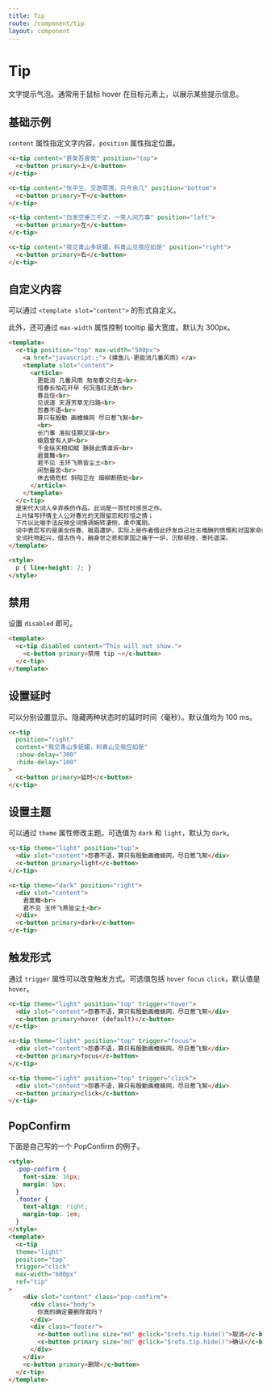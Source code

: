 ```yaml
---
title: Tip
route: /component/tip
layout: component
---
```


# Tip

文字提示气泡。通常用于鼠标 hover 在目标元素上，以展示某些提示信息。

## 基础示例

`content` 属性指定文字内容，`position` 属性指定位置。

```html
<c-tip content="甚矣吾衰矣" position="top">
  <c-button primary>上</c-button>
</c-tip>

<c-tip content="怅平生、交游零落，只今余几" position="bottom">
  <c-button primary>下</c-button>
</c-tip>

<c-tip content="白发空垂三千丈，一笑人间万事" position="left">
  <c-button primary>左</c-button>
</c-tip>

<c-tip content="我见青山多妩媚，料青山见我应如是" position="right">
  <c-button primary>右</c-button>
</c-tip>
```


## 自定义内容

可以通过 `<template slot="content">` 的形式自定义。

此外，还可通过 `max-width` 属性控制 tooltip 最大宽度。默认为 300px。

```html
<template>
  <c-tip position="top" max-width="500px">
    <a href="javascript:;">《摸鱼儿·更能消几番风雨》</a>
    <template slot="content">
      <article>
        更能消 几番风雨 匆匆春又归去<br>
        惜春长怕花开早 何况落红无数<br>
        春且住<br>
        见说道 天涯芳草无归路<br>
        怨春不语<br>
        算只有殷勤 画檐蛛网 尽日惹飞絮<br>
        <br>
        长门事 准拟佳期又误<br>
        蛾眉曾有人妒<br>
        千金纵买相如赋 脉脉此情谁诉<br>
        君莫舞<br>
        君不见 玉环飞燕皆尘土<br>
        闲愁最苦<br>
        休去倚危栏 斜阳正在 烟柳断肠处<br>
      </article>
    </template>
  </c-tip>
  是宋代大词人辛弃疾的作品。此词是一首忧时感世之作。
  上片描写抒情主人公对春光的无限留恋和珍惜之情；
  下片以比喻手法反映全词情调婉转凄恻，柔中寓刚。
  词中表层写的是美女伤春、蛾眉遭妒，实际上是作者借此抒发自己壮志难酬的愤慨和对国家命运的关切之情。
  全词托物起兴，借古伤今，融身世之悲和家国之痛于一炉，沉郁顿挫，寄托遥深。
</template>

<style>
  p { line-height: 2; }
</style>
```


## 禁用

设置 `disabled` 即可。

```html
<template>
  <c-tip disabled content="This will not show.">
    <c-button primary>禁用 tip ~</c-button>
  </c-tip>
</template>
```

## 设置延时

可以分别设置显示、隐藏两种状态时的延时时间（毫秒）。默认值均为 100 ms。

```html
<c-tip
  position="right"
  content="我见青山多妩媚，料青山见我应如是"
  :show-delay="300"
  :hide-delay="100"
>
  <c-button primary>延时</c-button>
</c-tip>
```

## 设置主题

可以通过 `theme` 属性修改主题。可选值为 `dark` 和 `light`，默认为 `dark`。

```html
<c-tip theme="light" position="top">
  <div slot="content">怨春不语，算只有殷勤画檐蛛网，尽日惹飞絮</div>
  <c-button primary>light</c-button>
</c-tip>

<c-tip theme="dark" position="right">
  <div slot="content">
    君莫舞<br>
    君不见 玉环飞燕皆尘土<br>
  </div>
  <c-button primary>dark</c-button>
</c-tip>
```

## 触发形式

通过 `trigger` 属性可以改变触发方式。可选值包括 `hover` `focus` `click`，默认值是 `hover`。


```html
<c-tip theme="light" position="top" trigger="hover">
  <div slot="content">怨春不语，算只有殷勤画檐蛛网，尽日惹飞絮</div>
  <c-button primary>hover (default)</c-button>
</c-tip>

<c-tip theme="light" position="top" trigger="focus">
  <div slot="content">怨春不语，算只有殷勤画檐蛛网，尽日惹飞絮</div>
  <c-button primary>focus</c-button>
</c-tip>

<c-tip theme="light" position="top" trigger="click">
  <div slot="content">怨春不语，算只有殷勤画檐蛛网，尽日惹飞絮</div>
  <c-button primary>click</c-button>
</c-tip>
```

## PopConfirm

下面是自己写的一个 PopConfirm 的例子。

```html
<style>
  .pop-confirm {
    font-size: 16px;
    margin: 5px;
  }
  .footer {
    text-align: right;
    margin-top: 1em;
  }
</style>
<template>
  <c-tip
  theme="light"
  position="top"
  trigger="click"
  max-width="600px"
  ref="tip"
>
    <div slot="content" class="pop-confirm">
      <div class="body">
        你真的确定要删除我吗？
      </div>
      <div class="footer">
        <c-button outline size="md" @click="$refs.tip.hide()">取消</c-button>
        <c-button primary size="md" @click="$refs.tip.hide()">确认</c-button>
      </div>
    </div>
    <c-button primary>删除</c-button>
  </c-tip>
</template>
```
